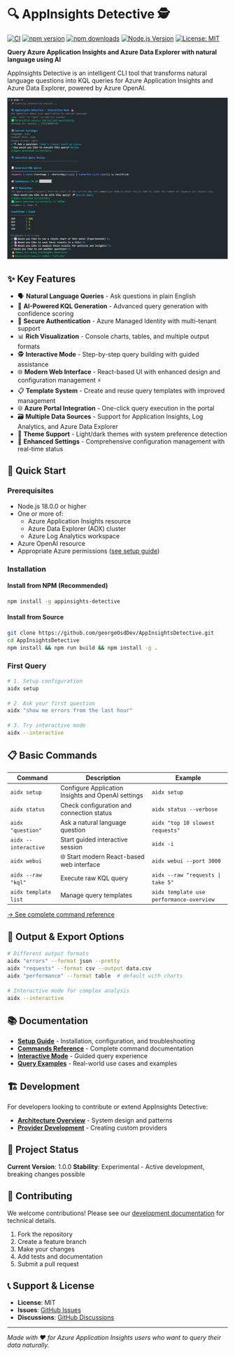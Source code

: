 # 🔍 AppInsights Detective 🕵

[![CI](https://github.com/georgeOsdDev/AppInsightsDetective/actions/workflows/ci.yml/badge.svg)](https://github.com/georgeOsdDev/AppInsightsDetective/actions/workflows/ci.yml)
[![npm version](https://badge.fury.io/js/appinsights-detective.svg)](https://badge.fury.io/js/appinsights-detective)
[![npm downloads](https://img.shields.io/npm/dm/appinsights-detective.svg)](https://www.npmjs.com/package/appinsights-detective)
[![Node.js Version](https://img.shields.io/badge/node-%3E%3D18.0.0-brightgreen.svg)](https://nodejs.org/)
[![License: MIT](https://img.shields.io/badge/License-MIT-yellow.svg)](https://opensource.org/licenses/MIT)


**Query Azure Application Insights and Azure Data Explorer with natural language using AI**

AppInsights Detective is an intelligent CLI tool that transforms natural language questions into KQL queries for Azure Application Insights and Azure Data Explorer, powered by Azure OpenAI.

![example](docs/guide/interactivemode.png)

## ✨ Key Features

- 🗣️ **Natural Language Queries** - Ask questions in plain English
- 🤖 **AI-Powered KQL Generation** - Advanced query generation with confidence scoring
- 🔐 **Secure Authentication** - Azure Managed Identity with multi-tenant support
- 📊 **Rich Visualization** - Console charts, tables, and multiple output formats
- 🕵️ **Interactive Mode** - Step-by-step query building with guided assistance
- 🌐 **Modern Web Interface** - React-based UI with enhanced design and configuration management ⚡
- 📋 **Template System** - Create and reuse query templates with improved management
- 🌐 **Azure Portal Integration** - One-click query execution in the portal
- 🗃️ **Multiple Data Sources** - Support for Application Insights, Log Analytics, and Azure Data Explorer
- 🎨 **Theme Support** - Light/dark themes with system preference detection
- 💾 **Enhanced Settings** - Comprehensive configuration management with real-time status

## 🚀 Quick Start

### Prerequisites

- Node.js 18.0.0 or higher
- One or more of:
  - Azure Application Insights resource
  - Azure Data Explorer (ADX) cluster
  - Azure Log Analytics workspace
- Azure OpenAI resource
- Appropriate Azure permissions ([see setup guide](docs/guide/setup.md#prerequisites))

### Installation

#### Install from NPM (Recommended)
```bash
npm install -g appinsights-detective
```

#### Install from Source
```bash
git clone https://github.com/georgeOsdDev/AppInsightsDetective.git
cd AppInsightsDetective
npm install && npm run build && npm install -g .
```

### First Query

```bash
# 1. Setup configuration
aidx setup

# 2. Ask your first question
aidx "show me errors from the last hour"

# 3. Try interactive mode
aidx --interactive
```

## 📋 Basic Commands

| Command | Description | Example |
|---------|-------------|---------|
| `aidx setup` | Configure Application Insights and OpenAI settings | `aidx setup` |
| `aidx status` | Check configuration and connection status | `aidx status --verbose` |
| `aidx "question"` | Ask a natural language question | `aidx "top 10 slowest requests"` |
| `aidx --interactive` | Start guided interactive session | `aidx -i` |
| `aidx webui` | 🌐 Start modern React-based web interface | `aidx webui --port 3000` |
| `aidx --raw "kql"` | Execute raw KQL query | `aidx --raw "requests \| take 5"` |
| `aidx template list` | Manage query templates | `aidx template use performance-overview` |

[→ See complete command reference](docs/guide/commands/index.md)

## 🔧 Output & Export Options

```bash
# Different output formats
aidx "errors" --format json --pretty
aidx "requests" --format csv --output data.csv
aidx "performance" --format table  # default with charts

# Interactive mode for complex analysis
aidx --interactive
```

## 📚 Documentation

- **[Setup Guide](docs/guide/setup.md)** - Installation, configuration, and troubleshooting
- **[Commands Reference](docs/guide/commands/index.md)** - Complete command documentation
- **[Interactive Mode](docs/guide/commands/interactive.md)** - Guided query experience
- **[Query Examples](docs/guide/showcase.md)** - Real-world use cases and examples

## 🏗️ Development

For developers looking to contribute or extend AppInsights Detective:

- **[Architecture Overview](docs/developer/architecture.md)** - System design and patterns
- **[Provider Development](docs/developer/provider.md)** - Creating custom providers

## 📝 Project Status

**Current Version**: 1.0.0
**Stability**: Experimental - Active development, breaking changes possible

## 🤝 Contributing

We welcome contributions! Please see our [development documentation](docs/developer/) for technical details.

1. Fork the repository
2. Create a feature branch
3. Make your changes
4. Add tests and documentation
5. Submit a pull request

## 📞 Support & License

- **License**: MIT
- **Issues**: [GitHub Issues](https://github.com/georgeOsdDev/AppInsightsDetective/issues)
- **Discussions**: [GitHub Discussions](https://github.com/georgeOsdDev/AppInsightsDetective/discussions)

---

*Made with ❤️ for Azure Application Insights users who want to query their data naturally.*
